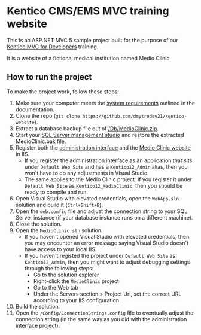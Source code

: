 # Kentico CMS/EMS MVC training website

This is an ASP.NET MVC 5 sample project built for the purpose of our [Kentico MVC for Developers](https://www.kentico.com/services/training/courses/developers/kentico-mvc-for-developers) training.

It is a website of a fictional medical institution named Medio Clinic.

## How to run the project

To make the project work, follow these steps:

1. Make sure your computer meets the [system requirements](https://docs.kentico.com/k12/installation/system-requirements) outlined in the documentation.
1. Clone the repo (`git clone https://github.com/dmytrodev21/kentico-website`).
1. Extract a database backup file out of [/Db/MedioClinic.zip](/Db/MedioClinic.zip).
1. Start your [SQL Server management studio](https://docs.microsoft.com/en-us/sql/ssms/download-sql-server-management-studio-ssms) and restore the extracted MedioClinic.bak file.
1. Register both the [administration interface](/CMS) and the [Medio Clinic website](/MedioClinic) in IIS.
    * If you register the administration interface as an application that sits under `Default Web Site` and has a `Kentico12_Admin` alias, then you won't have to do any adjustments in Visual Studio.
    * The same applies to the Medio Clinic project: If you register it under `Default Web Site` as `Kentico12_MedioClinic`, then you should be ready to compile and run.
1. Open Visual Studio with elevated credentials, open the `WebApp.sln` solution and build it (`Ctrl+Shift+B`).
1. Open the `web.config` file and adjust the connection string to your SQL Server instance (if your database instance runs on a different machine).
1. Close the solution.
1. Open the `MedioClinic.sln` solution.
    * If you haven't opened Visual Studio with elevated credentials, then you may encounter an error message saying Visual Studio doesn't have access to your local IIS.
    * If you haven't registed the project under `Default Web Site` as `Kentico12_Admin`, then you might want to adjust debugging settings through the following steps:
        * Go to the solution explorer
        * Right-click the `MedioClinic` project
        * Go to the Web tab
        * Under the Servers section > Project Url, set the correct URL according to your IIS configuration.
1. Build the solution.
1. Open the `/Config/ConnectionStrings.config` file to eventually adjust the connection string (in the same way as you did with the administration interface project).
